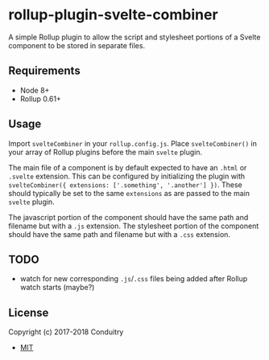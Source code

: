 # rollup-plugin-svelte-combiner

A simple Rollup plugin to allow the script and stylesheet portions of a Svelte component to be stored in separate files.

## Requirements

- Node 8+
- Rollup 0.61+

## Usage

Import `svelteCombiner` in your `rollup.config.js`. Place `svelteCombiner()` in your array of Rollup plugins before the main `svelte` plugin.

The main file of a component is by default expected to have an `.html` or `.svelte` extension. This can be configured by initializing the plugin with `svelteCombiner({ extensions: ['.something', '.another'] })`. These should typically be set to the same `extensions` as are passed to the main `svelte` plugin.

The javascript portion of the component should have the same path and filename but with a `.js` extension. The stylesheet portion of the component should have the same path and filename but with a `.css` extension.

## TODO

- watch for new corresponding `.js`/`.css` files being added after Rollup watch starts (maybe?)

## License

Copyright (c) 2017-2018 Conduitry

- [MIT](LICENSE)
